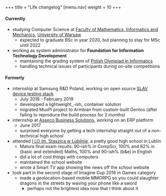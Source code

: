 +++
title = "Life changelog"
  [menu.nav]
  weight = 10
+++

#### Currently

- studying Computer Science at [Faculty of Mathematics, Informatics and Mechanics](https://mimuw.edu.pl), [University of Warsaw](https://uw.edu.pl)
  - expected to graduate BSc in year 2020, but planning to stay for MSc until 2022
- working as system administrator for **Foundation for Information Technology Development**
  - maintaining the grading system of [Polish Olympiad in Informatics](https://oi.edu.pl)
  - handling technical issues of participants during on-site competitions

#### Formerly

- internship at Samsung R&D Poland, working on open source [SLAV device testing stack](https://github.com/SamsungSLAV)
  - July 2018 - February 2019
  - developped a lightweight_-ish_ container solution
  - migrated MuxPi project to Armbian from custom-built Gentoo (after failing to reproduce the build process for 2 months)
- internship at [Asseco Business Solutions](https://assecobs.pl), working on an ERP platform
  - June 2017
  - surprised everyone by getting a tech internship straight out of a non-technical high school
- attended [I LO im. Staszica w Lublinie](https://lo1.lublin.eu), a pretty good high school in Lublin
  - Matura final exam results: 90-ish% in CompSci, 100% and 82% in (basic and extended) Maths, 100% and 90-ish% (b&e) in English
  - did a lot of cool things with computers
  - maintained the school website
  - wrote a Smart TV app showing the news off the school website
- took part in the second stage of Imagine Cup 2016 in Games category
  - made a geolocation-based mobile MMORPG so you could slaughter dragons in the streets by waving your phone like a sword
    - perhaps not the brightest idea now that I think about it
